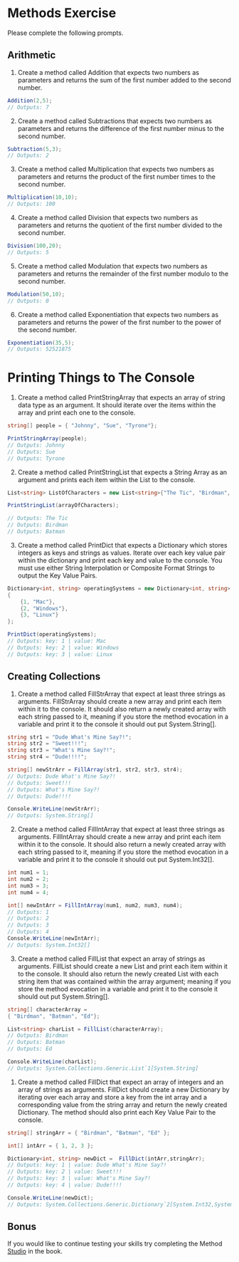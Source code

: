 # Methods Exercise
Please complete the following prompts.

## Arithmetic
1. Create a method called Addition that expects two numbers as parameters and returns the sum of the first number added to the second number.
```C#
Addition(2,5);
// Outputs: 7
```
2. Create a method called Subtractions that expects two numbers as parameters and returns the difference of the first number minus to the second number.
```C#
Subtraction(5,3);
// Outputs: 2
```
3. Create a method called Multiplication that expects two numbers as parameters and returns the product of the first number times to the second number.
```C#
Multiplication(10,10);
// Outputs: 100
```
4. Create a method called Division that expects two numbers as parameters and returns the quotient of the first number divided to the second number.
```C#
Division(100,20);
// Outputs: 5
```
5. Create a method called Modulation that expects two numbers as parameters and returns the remainder of the first number modulo to the second number.
```C#
Modulation(50,10);
// Outputs: 0
```
6. Create a method called Exponentiation that expects two numbers as parameters and returns the power of the first number to the power of the second number.
```C#
Exponentiation(35,5);
// Outputs: 52521875
```
# Printing Things to The Console
1. Create a method called PrintStringArray that expects an array of string data type as an argument. It should iterate over the items within the array and print each one to the console.
```C#
string[] people = { "Johnny", "Sue", "Tyrone"};

PrintStringArray(people);
// Outputs: Johnny
// Outputs: Sue
// Outputs: Tyrone
```
2. Create a method called PrintStringList that expects a String Array as an argument and prints each item within the List to the console.
```C#
List<string> ListOfCharacters = new List<string>{"The Tic", "Birdman", "Batman"};

PrintStringList(arrayOfCharacters);

// Outputs: The Tic
// Outputs: Birdman
// Outputs: Batman
```
3. Create a method called PrintDict that expects a Dictionary which stores integers as keys and strings as values. Iterate over each key value pair within the dictionary and print each key and value to the console. You must use either String Interpolation or Composite Format Strings to output the Key Value Pairs.
```C#
Dictionary<int, string> operatingSystems = new Dictionary<int, string>
{
    {1, "Mac"},
    {2, "Windows"},
    {3, "Linux"}
};

PrintDict(operatingSystems);
// Outputs: key: 1 | value: Mac
// Outputs: key: 2 | value: Windows
// Outputs: key: 3 | value: Linux
```
## Creating Collections
1. Create a method called FillStrArray that expect at least three strings as arguments. FillStrArray should create a new array and print each item within it to the console. It should also return a newly created array with each string passed to it, meaning if you store the method evocation in a variable and print it to the console it should out put System.String[].
```C#
string str1 = "Dude What's Mine Say?!";
string str2 = "Sweet!!!";
string str3 = "What's Mine Say?!";
string str4 = "Dude!!!!";

string[] newStrArr = FillArray(str1, str2, str3, str4);
// Outputs: Dude What's Mine Say?!
// Outputs: Sweet!!!
// Outputs: What's Mine Say?!
// Outputs: Dude!!!!

Console.WriteLine(newStrArr);
// Outputs: System.String[]
```
2. Create a method called FillIntArray that expect at least three strings as arguments. FillIntArray should create a new array and print each item within it to the console. It should also return a newly created array with each string passed to it, meaning if you store the method evocation in a variable and print it to the console it should out put System.Int32[].
```C#
int num1 = 1;
int num2 = 2;
int num3 = 3;
int num4 = 4;

int[] newIntArr = FillIntArray(num1, num2, num3, num4);
// Outputs: 1
// Outputs: 2
// Outputs: 3
// Outputs: 4
Console.WriteLine(newIntArr);
// Outputs: System.Int32[]
```

3. Create a method called FillList that expect an array of strings as arguments. FillList should create a new List and print each item within it to the console. It should also return the newly created List with each string item that was contained within the array argument; meaning if you store the method evocation in a variable and print it to the console it should out put System.String[].
```C#
string[] characterArray =
{ "Birdman", "Batman", "Ed"};

List<string> charList = FillList(characterArray);
// Outputs: Birdman
// Outputs: Batman
// Outputs: Ed

Console.WriteLine(charList);
// Outputs: System.Collections.Generic.List`1[System.String]
```
1. Create a method called FillDict that expect an array of integers and an array of strings as arguments. FillDict should create a new Dictionary by iterating over each array and store a key from the int array and a corresponding value from the string array and return the newly created Dictionary. The method should also print each Key Value Pair to the console.
```C#
string[] stringArr = { "Birdman", "Batman", "Ed" };

int[] intArr = { 1, 2, 3 };

Dictionary<int, string> newDict =  FillDict(intArr,stringArr);
// Outputs: key: 1 | value: Dude What's Mine Say?!
// Outputs: key: 2 | value: Sweet!!!
// Outputs: key: 3 | value: What's Mine Say?!
// Outputs: key: 4 | value: Dude!!!!

Console.WriteLine(newDict);
// Outputs: System.Collections.Generic.Dictionary`2[System.Int32,System.String]
```
## Bonus
If you would like to continue testing your skills try completing the Method [Studio](https://education.launchcode.org/intro-to-programming-csharp/chapters/methods/studio.html) in the book.

